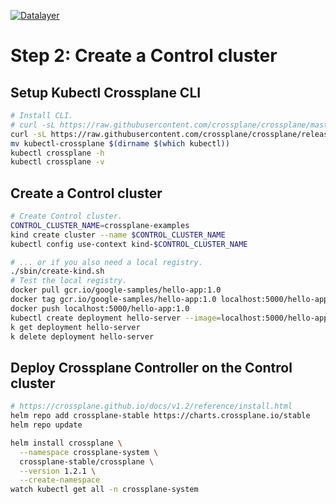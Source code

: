 [![Datalayer](https://raw.githubusercontent.com/datalayer/datalayer/main/res/logo/datalayer-25.svg?sanitize=true)](https://datalayer.io)

# Step 2: Create a Control cluster

## Setup Kubectl Crossplane CLI

```bash
# Install CLI.
# curl -sL https://raw.githubusercontent.com/crossplane/crossplane/master/install.sh | sh
curl -sL https://raw.githubusercontent.com/crossplane/crossplane/release-1.2/install.sh | sh
mv kubectl-crossplane $(dirname $(which kubectl))
kubectl crossplane -h
kubectl crossplane -v
```

## Create a Control cluster

```bash
# Create Control cluster.
CONTROL_CLUSTER_NAME=crossplane-examples
kind create cluster --name $CONTROL_CLUSTER_NAME
kubectl config use-context kind-$CONTROL_CLUSTER_NAME
```

```bash
# ... or if you also need a local registry.
./sbin/create-kind.sh
# Test the local registry.
docker pull gcr.io/google-samples/hello-app:1.0
docker tag gcr.io/google-samples/hello-app:1.0 localhost:5000/hello-app:1.0
docker push localhost:5000/hello-app:1.0
kubectl create deployment hello-server --image=localhost:5000/hello-app:1.0
k get deployment hello-server
k delete deployment hello-server
```

## Deploy Crossplane Controller on the Control cluster

```bash
# https://crossplane.github.io/docs/v1.2/reference/install.html
helm repo add crossplane-stable https://charts.crossplane.io/stable
helm repo update
```

```bash
helm install crossplane \
  --namespace crossplane-system \
  crossplane-stable/crossplane \
  --version 1.2.1 \
  --create-namespace
watch kubectl get all -n crossplane-system
```
